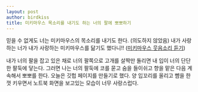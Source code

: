 ```yaml
---
layout: post
author: birdkiss
title: 미키마우스 목소리를 내기도 하는 너의 팔에 뽀뽀하기
---
```


믿을 수 없게도 너는 미키마우스의 목소리를 내기도 한다. (의도하지 않았음) 내가 사랑하는 너가 내가 사랑하는 미키마우스를 닮기도 했다니!! ([미키마우스 웃음소리 듣기](https://youtu.be/9KAgPX612VA))

내가 너의 팔을 잡고 있은 채로 너의 팔쪽으로 고개를 살짝만 돌리면 내 입이 너의 단단한 팔둑에 닿는다. 그러면 나는 너의 팔둑에 코를 묻고 숨을 들이쉬고 향을 맡은 다음 계속해서 뽀뽀를 한다. 오늘은 깃헙 페이지를 만들기로 했다. 양 입꼬리를 올리고 뺨을 한껏 키우면서 노트북 화면을 보고있는 모습이 너무 사랑스럽다.
